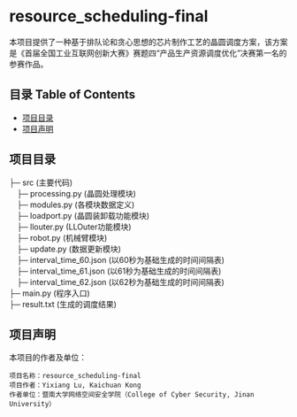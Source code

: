 # resource_scheduling-final
本项目提供了一种基于排队论和贪心思想的芯片制作工艺的晶圆调度方案，该方案是《首届全国工业互联网创新大赛》赛题四“产品生产资源调度优化”决赛第一名的参赛作品。

## 目录 Table of Contents

- [项目目录](#项目目录)
- [项目声明](#项目声明)

<h2 id="project">项目目录</h2>

├─ src (主要代码)<br>
&emsp;├─ processing.py (晶圆处理模块)<br>
&emsp;├─ modules.py (各模块数据定义)<br>
&emsp;├─ loadport.py (晶圆装卸载功能模块)<br>
&emsp;├─ llouter.py (LLOuter功能模块)<br>
&emsp;├─ robot.py (机械臂模块)<br>
&emsp;├─ update.py (数据更新模块)<br>
&emsp;├─ interval_time_60.json (以60秒为基础生成的时间间隔表)<br>
&emsp;├─ interval_time_61.json (以61秒为基础生成的时间间隔表)<br>
&emsp;├─ interval_time_62.json (以62秒为基础生成的时间间隔表)<br>
├─ main.py (程序入口) <br>
├─ result.txt (生成的调度结果) <br>


<h2 id="statement">项目声明</h2>

本项目的作者及单位：<br>

    项目名称：resource_scheduling-final
    项目作者：Yixiang Lu, Kaichuan Kong
    作者单位：暨南大学网络空间安全学院（College of Cyber Security, Jinan University）

